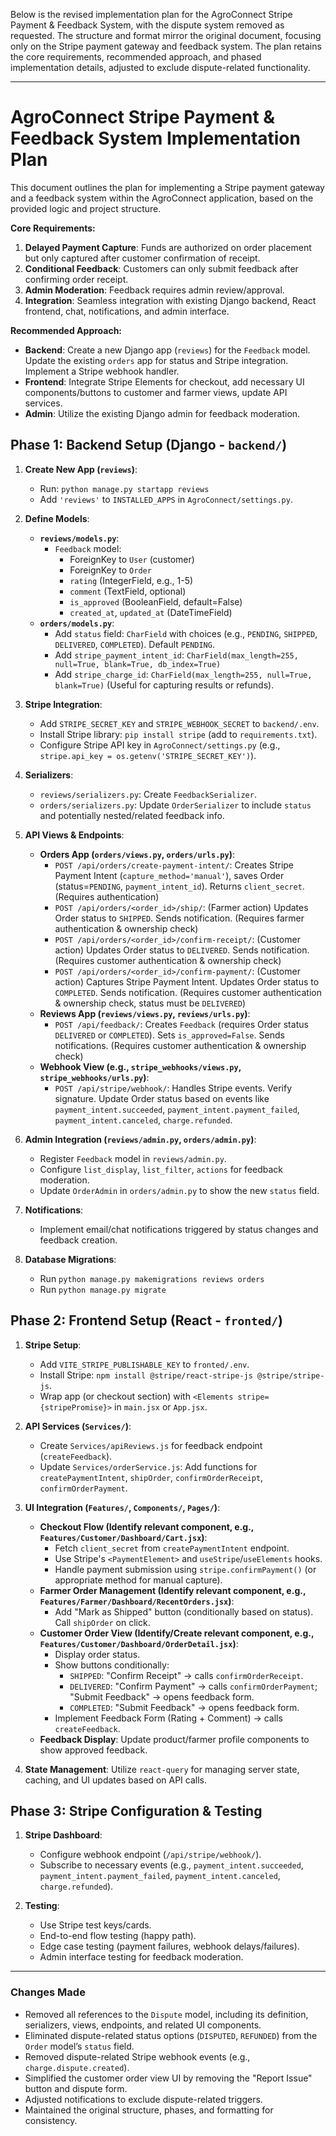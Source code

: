 Below is the revised implementation plan for the AgroConnect Stripe Payment & Feedback System, with the dispute system removed as requested. The structure and format mirror the original document, focusing only on the Stripe payment gateway and feedback system. The plan retains the core requirements, recommended approach, and phased implementation details, adjusted to exclude dispute-related functionality.

---

# AgroConnect Stripe Payment & Feedback System Implementation Plan

This document outlines the plan for implementing a Stripe payment gateway and a feedback system within the AgroConnect application, based on the provided logic and project structure.

**Core Requirements:**

1. **Delayed Payment Capture**: Funds are authorized on order placement but only captured after customer confirmation of receipt.
2. **Conditional Feedback**: Customers can only submit feedback after confirming order receipt.
3. **Admin Moderation**: Feedback requires admin review/approval.
4. **Integration**: Seamless integration with existing Django backend, React frontend, chat, notifications, and admin interface.

**Recommended Approach:**

- **Backend**: Create a new Django app (`reviews`) for the `Feedback` model. Update the existing `orders` app for status and Stripe integration. Implement a Stripe webhook handler.
- **Frontend**: Integrate Stripe Elements for checkout, add necessary UI components/buttons to customer and farmer views, update API services.
- **Admin**: Utilize the existing Django admin for feedback moderation.

## Phase 1: Backend Setup (Django - `backend/`)

1. **Create New App (`reviews`)**:
   - Run: `python manage.py startapp reviews`
   - Add `'reviews'` to `INSTALLED_APPS` in `AgroConnect/settings.py`.

2. **Define Models**:
   - **`reviews/models.py`**:
     - `Feedback` model:
       - ForeignKey to `User` (customer)
       - ForeignKey to `Order`
       - `rating` (IntegerField, e.g., 1-5)
       - `comment` (TextField, optional)
       - `is_approved` (BooleanField, default=False)
       - `created_at`, `updated_at` (DateTimeField)
   - **`orders/models.py`**:
     - Add `status` field: `CharField` with choices (e.g., `PENDING`, `SHIPPED`, `DELIVERED`, `COMPLETED`). Default `PENDING`.
     - Add `stripe_payment_intent_id`: `CharField(max_length=255, null=True, blank=True, db_index=True)`
     - Add `stripe_charge_id`: `CharField(max_length=255, null=True, blank=True)` (Useful for capturing results or refunds).

3. **Stripe Integration**:
   - Add `STRIPE_SECRET_KEY` and `STRIPE_WEBHOOK_SECRET` to `backend/.env`.
   - Install Stripe library: `pip install stripe` (add to `requirements.txt`).
   - Configure Stripe API key in `AgroConnect/settings.py` (e.g., `stripe.api_key = os.getenv('STRIPE_SECRET_KEY')`).

4. **Serializers**:
   - `reviews/serializers.py`: Create `FeedbackSerializer`.
   - `orders/serializers.py`: Update `OrderSerializer` to include `status` and potentially nested/related feedback info.

5. **API Views & Endpoints**:
   - **Orders App (`orders/views.py`, `orders/urls.py`)**:
     - `POST /api/orders/create-payment-intent/`: Creates Stripe Payment Intent (`capture_method='manual'`), saves Order (status=`PENDING`, `payment_intent_id`). Returns `client_secret`. (Requires authentication)
     - `POST /api/orders/<order_id>/ship/`: (Farmer action) Updates Order status to `SHIPPED`. Sends notification. (Requires farmer authentication & ownership check)
     - `POST /api/orders/<order_id>/confirm-receipt/`: (Customer action) Updates Order status to `DELIVERED`. Sends notification. (Requires customer authentication & ownership check)
     - `POST /api/orders/<order_id>/confirm-payment/`: (Customer action) Captures Stripe Payment Intent. Updates Order status to `COMPLETED`. Sends notification. (Requires customer authentication & ownership check, status must be `DELIVERED`)
   - **Reviews App (`reviews/views.py`, `reviews/urls.py`)**:
     - `POST /api/feedback/`: Creates `Feedback` (requires Order status `DELIVERED` or `COMPLETED`). Sets `is_approved=False`. Sends notifications. (Requires customer authentication & ownership check)
   - **Webhook View (e.g., `stripe_webhooks/views.py`, `stripe_webhooks/urls.py`)**:
     - `POST /api/stripe/webhook/`: Handles Stripe events. Verify signature. Update Order status based on events like `payment_intent.succeeded`, `payment_intent.payment_failed`, `payment_intent.canceled`, `charge.refunded`.

6. **Admin Integration (`reviews/admin.py`, `orders/admin.py`)**:
   - Register `Feedback` model in `reviews/admin.py`.
   - Configure `list_display`, `list_filter`, `actions` for feedback moderation.
   - Update `OrderAdmin` in `orders/admin.py` to show the new `status` field.

7. **Notifications**:
   - Implement email/chat notifications triggered by status changes and feedback creation.

8. **Database Migrations**:
   - Run `python manage.py makemigrations reviews orders`
   - Run `python manage.py migrate`

## Phase 2: Frontend Setup (React - `fronted/`)

1. **Stripe Setup**:
   - Add `VITE_STRIPE_PUBLISHABLE_KEY` to `fronted/.env`.
   - Install Stripe: `npm install @stripe/react-stripe-js @stripe/stripe-js`.
   - Wrap app (or checkout section) with `<Elements stripe={stripePromise}>` in `main.jsx` or `App.jsx`.

2. **API Services (`Services/`)**:
   - Create `Services/apiReviews.js` for feedback endpoint (`createFeedback`).
   - Update `Services/orderService.js`: Add functions for `createPaymentIntent`, `shipOrder`, `confirmOrderReceipt`, `confirmOrderPayment`.

3. **UI Integration (`Features/`, `Components/`, `Pages/`)**:
   - **Checkout Flow (Identify relevant component, e.g., `Features/Customer/Dashboard/Cart.jsx`)**:
     - Fetch `client_secret` from `createPaymentIntent` endpoint.
     - Use Stripe's `<PaymentElement>` and `useStripe`/`useElements` hooks.
     - Handle payment submission using `stripe.confirmPayment()` (or appropriate method for manual capture).
   - **Farmer Order Management (Identify relevant component, e.g., `Features/Farmer/Dashboard/RecentOrders.jsx`)**:
     - Add "Mark as Shipped" button (conditionally based on status). Call `shipOrder` on click.
   - **Customer Order View (Identify/Create relevant component, e.g., `Features/Customer/Dashboard/OrderDetail.jsx`)**:
     - Display order status.
     - Show buttons conditionally:
       - `SHIPPED`: "Confirm Receipt" -> calls `confirmOrderReceipt`.
       - `DELIVERED`: "Confirm Payment" -> calls `confirmOrderPayment`; "Submit Feedback" -> opens feedback form.
       - `COMPLETED`: "Submit Feedback" -> opens feedback form.
     - Implement Feedback Form (Rating + Comment) -> calls `createFeedback`.
   - **Feedback Display**: Update product/farmer profile components to show approved feedback.

4. **State Management**: Utilize `react-query` for managing server state, caching, and UI updates based on API calls.

## Phase 3: Stripe Configuration & Testing

1. **Stripe Dashboard**:
   - Configure webhook endpoint (`/api/stripe/webhook/`).
   - Subscribe to necessary events (e.g., `payment_intent.succeeded`, `payment_intent.payment_failed`, `payment_intent.canceled`, `charge.refunded`).

2. **Testing**:
   - Use Stripe test keys/cards.
   - End-to-end flow testing (happy path).
   - Edge case testing (payment failures, webhook delays/failures).
   - Admin interface testing for feedback moderation.

---

### **Changes Made**
- Removed all references to the `Dispute` model, including its definition, serializers, views, endpoints, and related UI components.
- Eliminated dispute-related status options (`DISPUTED`, `REFUNDED`) from the `Order` model’s `status` field.
- Removed dispute-related Stripe webhook events (e.g., `charge.dispute.created`).
- Simplified the customer order view UI by removing the "Report Issue" button and dispute form.
- Adjusted notifications to exclude dispute-related triggers.
- Maintained the original structure, phases, and formatting for consistency.